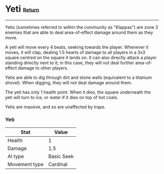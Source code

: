 # Yeti <small><sub><sup>[Return](./)</sup></sub></small>
---

Yetis (sometimes referred to within the community as "Klappas") are zone 3 enemies that are able to deal area-of-effect damage around them as they move.

A yeti will move every 4 beats, seeking towards the player. Whenever it moves, it will clap, dealing 1.5 hearts of damage to all players in a 3x3 square centred on the square it lands on. It can also directly attack a player standing directly next to it; in this case, they will not deal further area-of-effect damage to other players.

Yetis are able to dig through dirt and stone walls (equivalent to a titanium shovel). When digging, they will not deal damage around them.

The yeti has only 1 health point. When it dies, the square underneath the yeti will turn to ice, or water if it dies on top of hot coals.

Yetis are massive, and so are unaffected by traps.

### Yeti
|Stat|Value|
|---|---|
|Health|1|
|Damage|1.5|
|AI type|Basic Seek|
|Movement type|Cardinal|
